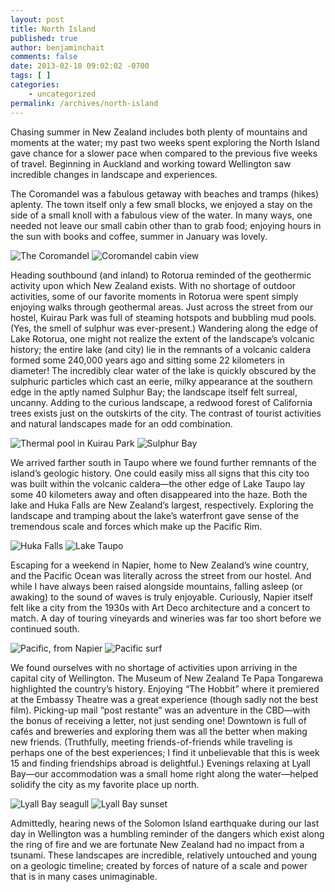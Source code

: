 ```yaml
---
layout: post
title: North Island
published: true
author: benjaminchait
comments: false
date: 2013-02-10 09:02:02 -0700
tags: [ ]
categories:
    - uncategorized
permalink: /archives/north-island
---
```

Chasing summer in New Zealand includes both plenty of mountains and moments at the water; my past two weeks spent exploring the North Island gave chance for a slower pace when compared to the previous five weeks of travel. Beginning in Auckland and working toward Wellington saw incredible changes in landscape and experiences.

The Coromandel was a fabulous getaway with beaches and tramps (hikes) aplenty. The town itself only a few small blocks, we enjoyed a stay on the side of a small knoll with a fabulous view of the water. In many ways, one needed not leave our small cabin other than to grab food; enjoying hours in the sun with books and coffee, summer in January was lovely.

![The Coromandel][1]
![Coromandel cabin view][2]

Heading southbound (and inland) to Rotorua reminded of the geothermic activity upon which New Zealand exists. With no shortage of outdoor activities, some of our favorite moments in Rotorua were spent simply enjoying walks through geothermal areas. Just across the street from our hostel, Kuirau Park was full of steaming hotspots and bubbling mud pools. (Yes, the smell of sulphur was ever-present.) Wandering along the edge of Lake Rotorua, one might not realize the extent of the landscape&#8217;s volcanic history; the entire lake (and city) lie in the remnants of a volcanic caldera formed some 240,000 years ago and sitting some 22 kilometers in diameter! The incredibly clear water of the lake is quickly obscured by the sulphuric particles which cast an eerie, milky appearance at the southern edge in the aptly named Sulphur Bay; the landscape itself felt surreal, uncanny. Adding to the curious landscape, a redwood forest of California trees exists just on the outskirts of the city. The contrast of tourist activities and natural landscapes made for an odd combination.

![Thermal pool in Kuirau Park][3]
![Sulphur Bay][4]

We arrived farther south in Taupo where we found further remnants of the island&#8217;s geologic history. One could easily miss all signs that this city too was built within the volcanic caldera—the other edge of Lake Taupo lay some 40 kilometers away and often disappeared into the haze. Both the lake and Huka Falls are New Zealand&#8217;s largest, respectively. Exploring the landscape and tramping about the lake&#8217;s waterfront gave sense of the tremendous scale and forces which make up the Pacific Rim.

![Huka Falls][5]
![Lake Taupo][6]

Escaping for a weekend in Napier, home to New Zealand&#8217;s wine country, and the Pacific Ocean was literally across the street from our hostel. And while I have always been raised alongside mountains, falling asleep (or awaking) to the sound of waves is truly enjoyable. Curiously, Napier itself felt like a city from the 1930s with Art Deco architecture and a concert to match. A day of touring vineyards and wineries was far too short before we continued south.

![Pacific, from Napier][7]
![Pacific surf][8]

We found ourselves with no shortage of activities upon arriving in the capital city of Wellington. The Museum of New Zealand Te Papa Tongarewa highlighted the country&#8217;s history. Enjoying &#8220;The Hobbit&#8221; where it premiered at the Embassy Theatre was a great experience (though sadly not the best film). Picking-up mail &#8220;post restante&#8221; was an adventure in the CBD—with the bonus of receiving a letter, not just sending one! Downtown is full of cafés and breweries and exploring them was all the better when making new friends. (Truthfully, meeting friends-of-friends while traveling is perhaps one of the best experiences; I find it unbelievable that this is week 15 and finding friendships abroad is delightful.) Evenings relaxing at Lyall Bay—our accommodation was a small home right along the water—helped solidify the city as my favorite place up north.

![Lyall Bay seagull][9]
![Lyall Bay sunset][10]

Admittedly, hearing news of the Solomon Island earthquake during our last day in Wellington was a humbling reminder of the dangers which exist along the ring of fire and we are fortunate New Zealand had no impact from a tsunami. These landscapes are incredible, relatively untouched and young on a geologic timeline; created by forces of nature of a scale and power that is in many cases unimaginable.

 [1]: /wp-content/uploads/media/img/2013/02/north-island/DSC02991.jpg
 [2]: /wp-content/uploads/media/img/2013/02/north-island/DSC03007.jpg
 [3]: /wp-content/uploads/media/img/2013/02/north-island/DSC03059.jpg
 [4]: /wp-content/uploads/media/img/2013/02/north-island/DSC03074.jpg
 [5]: /wp-content/uploads/media/img/2013/02/north-island/DSC03111.jpg
 [6]: /wp-content/uploads/media/img/2013/02/north-island/DSC03134.jpg
 [7]: /wp-content/uploads/media/img/2013/02/north-island/DSC03152.jpg
 [8]: /wp-content/uploads/media/img/2013/02/north-island/DSC03157.jpg
 [9]: /wp-content/uploads/media/img/2013/02/north-island/DSC03177.jpg
 [10]: /wp-content/uploads/media/img/2013/02/north-island/DSC03197.jpg
